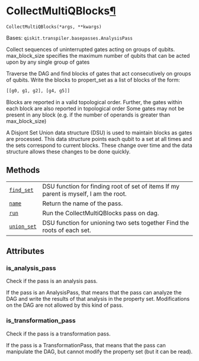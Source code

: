 # CollectMultiQBlocks[¶](#collectmultiqblocks "Permalink to this headline")

<span id="undefined" />

`CollectMultiQBlocks(*args, **kwargs)`

Bases: `qiskit.transpiler.basepasses.AnalysisPass`

Collect sequences of uninterrupted gates acting on groups of qubits. max\_block\_size specifies the maximum number of qubits that can be acted upon by any single group of gates

Traverse the DAG and find blocks of gates that act consecutively on groups of qubits. Write the blocks to propert\_set as a list of blocks of the form:

```python
[[g0, g1, g2], [g4, g5]]
```

Blocks are reported in a valid topological order. Further, the gates within each block are also reported in topological order Some gates may not be present in any block (e.g. if the number of operands is greater than max\_block\_size)

A Disjont Set Union data structure (DSU) is used to maintain blocks as gates are processed. This data structure points each qubit to a set at all times and the sets correspond to current blocks. These change over time and the data structure allows these changes to be done quickly.

## Methods

|                                                                                                                                                                                       |                                                                                      |
| ------------------------------------------------------------------------------------------------------------------------------------------------------------------------------------- | ------------------------------------------------------------------------------------ |
| [`find_set`](qiskit.transpiler.passes.CollectMultiQBlocks.find_set#qiskit.transpiler.passes.CollectMultiQBlocks.find_set "qiskit.transpiler.passes.CollectMultiQBlocks.find_set")     | DSU function for finding root of set of items If my parent is myself, I am the root. |
| [`name`](qiskit.transpiler.passes.CollectMultiQBlocks.name#qiskit.transpiler.passes.CollectMultiQBlocks.name "qiskit.transpiler.passes.CollectMultiQBlocks.name")                     | Return the name of the pass.                                                         |
| [`run`](qiskit.transpiler.passes.CollectMultiQBlocks.run#qiskit.transpiler.passes.CollectMultiQBlocks.run "qiskit.transpiler.passes.CollectMultiQBlocks.run")                         | Run the CollectMultiQBlocks pass on dag.                                             |
| [`union_set`](qiskit.transpiler.passes.CollectMultiQBlocks.union_set#qiskit.transpiler.passes.CollectMultiQBlocks.union_set "qiskit.transpiler.passes.CollectMultiQBlocks.union_set") | DSU function for unioning two sets together Find the roots of each set.              |

## Attributes

<span id="undefined" />

### is\_analysis\_pass

Check if the pass is an analysis pass.

If the pass is an AnalysisPass, that means that the pass can analyze the DAG and write the results of that analysis in the property set. Modifications on the DAG are not allowed by this kind of pass.

<span id="undefined" />

### is\_transformation\_pass

Check if the pass is a transformation pass.

If the pass is a TransformationPass, that means that the pass can manipulate the DAG, but cannot modify the property set (but it can be read).
